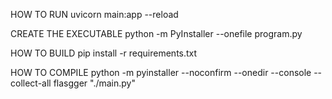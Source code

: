 HOW TO RUN
uvicorn main:app --reload

CREATE THE EXECUTABLE
python -m PyInstaller --onefile program.py

HOW TO BUILD
pip install -r requirements.txt

HOW TO COMPILE
python -m pyinstaller --noconfirm --onedir --console --collect-all flasgger "./main.py"
